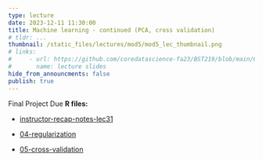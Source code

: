 ```yaml
---
type: lecture
date: 2023-12-11 11:30:00
title: Machine learning - continued (PCA, cross validation)
# tldr: ...
thumbnail: /static_files/lectures/mod5/mod5_lec_thumbnail.png
# links:
#     - url: https://github.com/coredatascience-fa23/BST219/blob/main/00_course_introduction/Lecture_01.pdf
#       name: lecture slides
hide_from_announcments: false
publish: true
---
```

Final Project Due
**R files:**
- [instructor-recap-notes-lec31](https://github.com/coredatascience-fa23/BST219/blob/main/instructor_lecture-recap-notes/instructor_notes_lec31.Rmd)


- [04-regularization](https://github.com/coredatascience-fa23/BST219/blob/main/06_machine-learning/04_regularization.Rmd)
- [05-cross-validation](hhttps://github.com/coredatascience-fa23/BST219/blob/main/06_machine-learning/05_cross-validation.Rmd)
